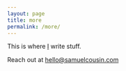 ```yaml
---
layout: page
title: more
permalink: /more/
---
```


This is where [I](http://samuelcousin.com) write stuff. 

Reach out at [hello@samuelcousin.com](hello@samuelcousin.com)